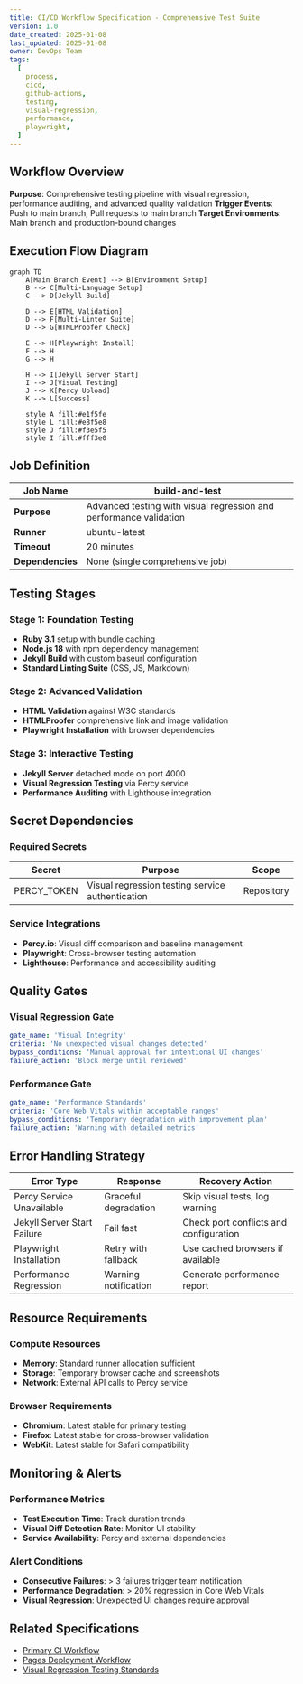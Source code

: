```yaml
---
title: CI/CD Workflow Specification - Comprehensive Test Suite
version: 1.0
date_created: 2025-01-08
last_updated: 2025-01-08
owner: DevOps Team
tags:
  [
    process,
    cicd,
    github-actions,
    testing,
    visual-regression,
    performance,
    playwright,
  ]
---
```


## Workflow Overview

**Purpose**: Comprehensive testing pipeline with visual regression, performance auditing, and advanced quality validation
**Trigger Events**: Push to main branch, Pull requests to main branch
**Target Environments**: Main branch and production-bound changes

## Execution Flow Diagram

```mermaid
graph TD
    A[Main Branch Event] --> B[Environment Setup]
    B --> C[Multi-Language Setup]
    C --> D[Jekyll Build]

    D --> E[HTML Validation]
    D --> F[Multi-Linter Suite]
    D --> G[HTMLProofer Check]

    E --> H[Playwright Install]
    F --> H
    G --> H

    H --> I[Jekyll Server Start]
    I --> J[Visual Testing]
    J --> K[Percy Upload]
    K --> L[Success]

    style A fill:#e1f5fe
    style L fill:#e8f5e8
    style J fill:#f3e5f5
    style I fill:#fff3e0
```

## Job Definition

| Job Name         | build-and-test                                                     |
| ---------------- | ------------------------------------------------------------------ |
| **Purpose**      | Advanced testing with visual regression and performance validation |
| **Runner**       | ubuntu-latest                                                      |
| **Timeout**      | 20 minutes                                                         |
| **Dependencies** | None (single comprehensive job)                                    |

## Testing Stages

### Stage 1: Foundation Testing

- **Ruby 3.1** setup with bundle caching
- **Node.js 18** with npm dependency management
- **Jekyll Build** with custom baseurl configuration
- **Standard Linting Suite** (CSS, JS, Markdown)

### Stage 2: Advanced Validation

- **HTML Validation** against W3C standards
- **HTMLProofer** comprehensive link and image validation
- **Playwright Installation** with browser dependencies

### Stage 3: Interactive Testing

- **Jekyll Server** detached mode on port 4000
- **Visual Regression Testing** via Percy service
- **Performance Auditing** with Lighthouse integration

## Secret Dependencies

### Required Secrets

| Secret      | Purpose                                          | Scope      |
| ----------- | ------------------------------------------------ | ---------- |
| PERCY_TOKEN | Visual regression testing service authentication | Repository |

### Service Integrations

- **Percy.io**: Visual diff comparison and baseline management
- **Playwright**: Cross-browser testing automation
- **Lighthouse**: Performance and accessibility auditing

## Quality Gates

### Visual Regression Gate

```yaml
gate_name: 'Visual Integrity'
criteria: 'No unexpected visual changes detected'
bypass_conditions: 'Manual approval for intentional UI changes'
failure_action: 'Block merge until reviewed'
```

### Performance Gate

```yaml
gate_name: 'Performance Standards'
criteria: 'Core Web Vitals within acceptable ranges'
bypass_conditions: 'Temporary degradation with improvement plan'
failure_action: 'Warning with detailed metrics'
```

## Error Handling Strategy

| Error Type                  | Response             | Recovery Action                        |
| --------------------------- | -------------------- | -------------------------------------- |
| Percy Service Unavailable   | Graceful degradation | Skip visual tests, log warning         |
| Jekyll Server Start Failure | Fail fast            | Check port conflicts and configuration |
| Playwright Installation     | Retry with fallback  | Use cached browsers if available       |
| Performance Regression      | Warning notification | Generate performance report            |

## Resource Requirements

### Compute Resources

- **Memory**: Standard runner allocation sufficient
- **Storage**: Temporary browser cache and screenshots
- **Network**: External API calls to Percy service

### Browser Requirements

- **Chromium**: Latest stable for primary testing
- **Firefox**: Latest stable for cross-browser validation
- **WebKit**: Latest stable for Safari compatibility

## Monitoring & Alerts

### Performance Metrics

- **Test Execution Time**: Track duration trends
- **Visual Diff Detection Rate**: Monitor UI stability
- **Service Availability**: Percy and external dependencies

### Alert Conditions

- **Consecutive Failures**: > 3 failures trigger team notification
- **Performance Degradation**: > 20% regression in Core Web Vitals
- **Visual Regression**: Unexpected UI changes require approval

## Related Specifications

- [Primary CI Workflow](./spec-process-cicd-primary.md)
- [Pages Deployment Workflow](./spec-process-cicd-pages.md)
- [Visual Regression Testing Standards](./spec-testing-visual-regression.md)

